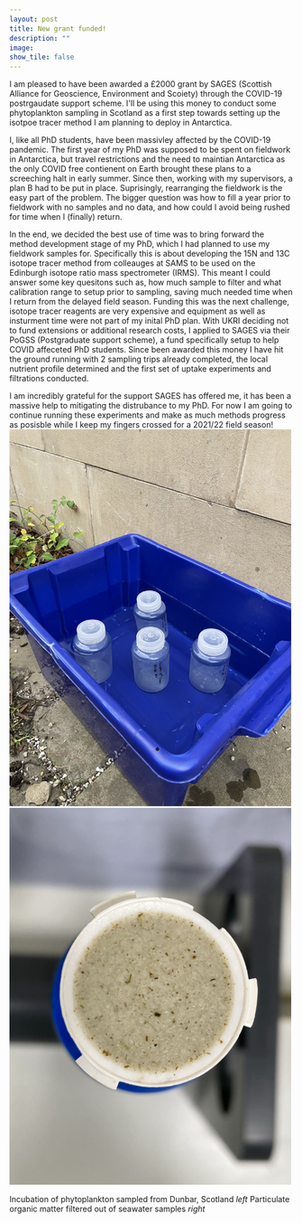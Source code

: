```yaml
---
layout: post
title: New grant funded!
description: ""
image: 
show_tile: false
---
```


I am pleased to have been awarded a £2000 grant by SAGES (Scottish Alliance for Geoscience, Environment and Scoiety) through the COVID-19 postrgaudate support scheme. I'll be using this money to conduct some phytoplankton sampling in Scotland as a first step towards setting up the isotpoe tracer method I am planning to deploy in Antarctica.

I, like all PhD students, have been massivley affected by the COVID-19 pandemic. The first year of my PhD was supposed to  be spent on fieldwork in Antarctica, but travel restrictions and the need to maintian Antarctica as the only COVID free contienent on Earth brought these plans to a screeching halt in early summer. Since then, working with my supervisors, a plan B had to be put in place. Suprisingly, rearranging the fieldwork is the easy part of the problem. The bigger question was how to fill a year prior to fieldwork with no samples and no data, and how could I avoid being rushed for time when I (finally) return. 

In the end, we decided the best use of time was to bring forward the method development stage of my PhD, which I had planned to use my fieldwork samples for. Specifically this is about developing the 15N and 13C isotope tracer method from colleauges at SAMS to be used on the Edinburgh isotope ratio mass spectrometer (IRMS). This meant I could answer some key quesitons such as, how much sample to filter and what calibration range to setup prior to sampling, saving much needed time when I return from the delayed field season. Funding this was the next challenge, isotope tracer reagents are very expensive and equipment as well as insturment time were not part of my inital PhD plan. With UKRI deciding not to fund extensions or additional research costs, I applied to SAGES via their PoGSS (Postgraduate support scheme), a fund specifically setup to help COVID affeceted PhD students. Since been awarded this money I have hit the ground running with 2 sampling trips already completed, the local nutrient profile determined and the first set of uptake experiments and filtrations conducted. 

I am incredibly grateful for the support SAGES has offered me, it has been a massive help to mitigating the distrubance to my PhD. For now I am going to continue running these experiments and make as much methods progress as posisble while I keep my fingers crossed for a 2021/22 field season! 
<img src="assets/images/one.jpg" width="500" class="left"/><img src="assets/images/two.jpg" width="500" class="right"/>

Incubation of phytoplankton sampled from Dunbar, Scotland <i>left</i> Particulate organic matter filtered out of seawater samples <i>right</i>
